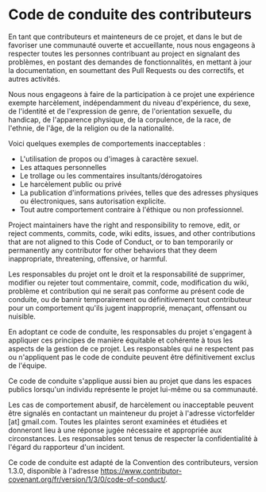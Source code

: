 # Code de conduite des contributeurs

En tant que contributeurs et mainteneurs de ce projet, et dans le but de favoriser une communauté ouverte et accueillante, nous nous engageons à respecter toutes les personnes contribuant au project en signalant des problèmes, en postant des demandes de fonctionnalités, en mettant à jour la documentation, en soumettant des Pull Requests ou des correctifs, et autres activités.

Nous nous engageons à faire de la participation à ce projet une expérience exempte harcèlement, indépendamment du niveau d'expérience, du sexe, de l'identité et de l'expression de genre, de l'orientation sexuelle, du handicap, de l'apparence physique, de la corpulence, de la race, de l'ethnie, de l'âge, de la religion ou de la nationalité.

Voici quelques exemples de comportements inacceptables :

-   L'utilisation de propos ou d'images à caractère sexuel.
-   Les attaques personnelles
-   Le trollage ou les commentaires insultants/dérogatoires
-   Le harcèlement public ou privé
-   La publication d'informations privées, telles que des adresses physiques ou électroniques, sans autorisation explicite.
-   Tout autre comportement contraire à l'éthique ou non professionnel.

Project maintainers have the right and responsibility to remove, edit, or
reject comments, commits, code, wiki edits, issues, and other contributions
that are not aligned to this Code of Conduct, or to ban temporarily or
permanently any contributor for other behaviors that they deem inappropriate,
threatening, offensive, or harmful.

Les responsables du projet ont le droit et la responsabilité de supprimer, modifier ou rejeter tout commentaire, commit, code, modification du wiki, problème et contribution qui ne serait pas conforme au présent code de conduite, ou de bannir temporairement ou définitivement tout contributeur pour un comportement qu'ils jugent inapproprié, menaçant, offensant ou nuisible.

En adoptant ce code de conduite, les responsables du projet s'engagent à appliquer ces principes de manière équitable et cohérente à tous les aspects de la gestion de ce projet. Les responsables qui ne respectent pas ou n'appliquent pas le code de conduite peuvent être définitivement exclus de l'équipe.

Ce code de conduite s'applique aussi bien au projet que dans les espaces publics lorsqu'un individu représente le projet lui-même ou sa communauté.

Les cas de comportement abusif, de harcèlement ou inacceptable peuvent être signalés en contactant un mainteneur du projet à l'adresse victorfelder [at] gmail.com. Toutes les plaintes seront examinées et étudiées et donneront lieu à une réponse jugée nécessaire et appropriée aux circonstances. Les responsables sont tenus de respecter la confidentialité à l'égard du rapporteur d'un incident.

Ce code de conduite est adapté de la Convention des contributeurs, version 1.3.0, disponible à l'adresse https://www.contributor-covenant.org/fr/version/1/3/0/code-of-conduct/.

[page d'accueil]: https://contributor-covenant.org
